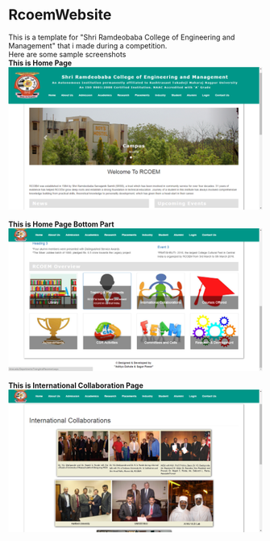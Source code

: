 # RcoemWebsite
This is a template for "Shri Ramdeobaba College of Engineering and Management" that i made during a competition.
<br>Here are some sample screenshots
<br><b>This is Home Page</b>
![alt text](screenshots/home.png "This is home page")
<br>
<br><b>This is Home Page Bottom Part</b>
![alt text](screenshots/home2.png "This is home page")
<br>
<br><b>This is International Collaboration Page</b>
![alt text](screenshots/intercolab.png "This is home page")



